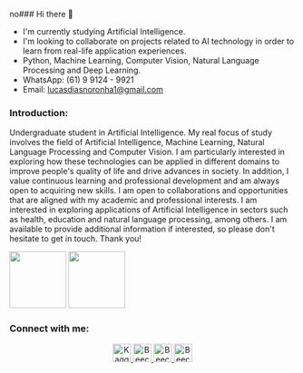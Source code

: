 no### Hi there 🖖

- I'm currently studying Artificial Intelligence.
- I'm looking to collaborate on projects related to AI technology in order to learn from real-life application experiences.
- Python, Machine Learning, Computer Vision, Natural Language Processing and Deep Learning. 
- WhatsApp: (61) 9 9124 - 9921
- Email: lucasdiasnoronha1@gmail.com

### Introduction:
Undergraduate student in Artificial Intelligence. My real focus of study involves the field of Artificial Intelligence, Machine Learning, Natural Language Processing and Computer Vision. I am particularly interested in exploring how these technologies can be applied in different domains to improve people's quality of life and drive advances in society. In addition, I value continuous learning and professional development and am always open to acquiring new skills. I am open to collaborations and opportunities that are aligned with my academic and professional interests. I am interested in exploring applications of Artificial Intelligence in sectors such as health, education and natural language processing, among others. I am available to provide additional information if interested, so please don't hesitate to get in touch. Thank you!

<div>

<img height="100em" src="https://github-readme-stats.vercel.app/api?username=LUCASDNORONHA&show_icons=true&theme=dark&include_all_commits=true&count_private=true"/>
<img height="100em" src="https://github-readme-stats.vercel.app/api/top-langs/?username=LUCASDNORONHA&layout=compact&langs_count=16&theme=dark"/>

</div>

### Connect with me:

<p align="center">

<a href="https://www.kaggle.com/lucasdiasnoronha">
  <img src="https://cdn4.iconfinder.com/data/icons/logos-and-brands/512/189_Kaggle_logo_logos-512.png" alt="Kaggle" width="32" height="32">
</a>

<a href="https://www.beecrowd.com.br/judge/pt/profile/853485">
  <img src="https://user-images.githubusercontent.com/80331468/270190538-7b3fa433-c299-4909-9559-f5276c2edacb.png" alt="Beecrowd" width="32" height="32">
</a>

<a href="https://skillicons.dev">
    <img src="https://skillicons.dev/icons?i=linkedin" alt="Beecrowd" width="32" height="32" />
  </a>


<a href="https://skillicons.dev">
    <img src="https://skillicons.dev/icons?i=twitter" alt="Beecrowd" width="32" height="32" />
  </a>